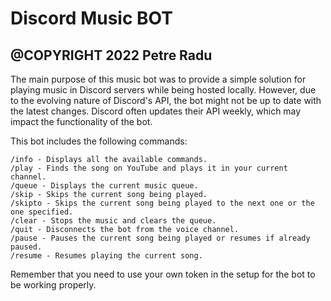 # Discord Music BOT

@COPYRIGHT 2022 Petre Radu
--------------------------------------------------------------------------------

The main purpose of this music bot was to provide a simple solution for playing music in Discord servers while being hosted locally. 
However, due to the evolving nature of Discord's API, the bot might not be up to date with the latest changes. Discord often updates their API weekly, which may impact the functionality of the bot.

This bot includes the following commands:

    /info - Displays all the available commands.
    /play - Finds the song on YouTube and plays it in your current channel.
    /queue - Displays the current music queue.
    /skip - Skips the current song being played.
    /skipto - Skips the current song being played to the next one or the one specified.
    /clear - Stops the music and clears the queue.
    /quit - Disconnects the bot from the voice channel.
    /pause - Pauses the current song being played or resumes if already paused.
    /resume - Resumes playing the current song.

Remember that you need to use your own token in the setup for the bot to be working properly.
